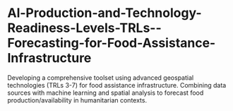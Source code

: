 # Al-Production-and-Technology-Readiness-Levels-TRLs--Forecasting-for-Food-Assistance-Infrastructure
Developing a comprehensive toolset using advanced geospatial technologies (TRLs 3-7) for food assistance infrastructure. Combining data sources with machine learning and spatial analysis to forecast food production/availability in humanitarian contexts.
